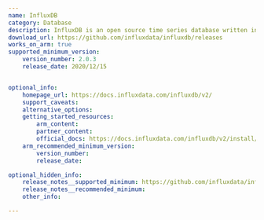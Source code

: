 ```yaml
---
name: InfluxDB
category: Database
description: InfluxDB is an open source time series database written in Rust, using Apache Arrow, Apache Parquet, and Apache DataFusion as its foundational building blocks.
download_url: https://github.com/influxdata/influxdb/releases
works_on_arm: true
supported_minimum_version:
    version_number: 2.0.3
    release_date: 2020/12/15


optional_info:
    homepage_url: https://docs.influxdata.com/influxdb/v2/
    support_caveats:
    alternative_options:
    getting_started_resources:
        arm_content:
        partner_content:
        official_docs: https://docs.influxdata.com/influxdb/v2/install/?t=Linux
    arm_recommended_minimum_version:
        version_number:
        release_date:

optional_hidden_info:
    release_notes__supported_minimum: https://github.com/influxdata/influxdb/releases/tag/v2.0.3
    release_notes__recommended_minimum:
    other_info:

---
```

